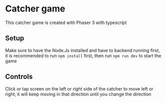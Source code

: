 # Catcher game
This catcher game is created with Phaser 3 with typescript

## Setup
Make sure to have the Node.Js installed and have to backend running first,
it is recommended to run ```npm install``` first, then run ```npm run dev``` to start the game

## Controls
Click or tap screen on the left or right side of the catcher to move left or right, 
it will keep moving in that direction until you change the direction

